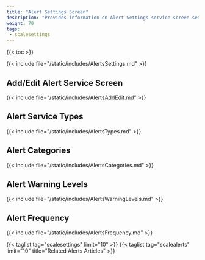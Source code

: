 ```yaml
---
title: "Alert Settings Screen"
description: "Provides information on Alert Settings service screen settings."
weight: 70
tags:
 - scalesettings
---
```


{{< toc >}}

{{< include file="/static/includes/AlertsSettings.md" >}}

## Add/Edit Alert Service Screen

{{< include file="/static/includes/AlertsAddEdit.md" >}}

## Alert Service Types

{{< include file="/static/includes/AlertsTypes.md" >}}

## Alert Categories

{{< include file="/static/includes/AlertsCategories.md" >}}
## Alert Warning Levels

{{< include file="/static/includes/AlertsWarningLevels.md" >}}

## Alert Frequency

{{< include file="/static/includes/AlertsFrequency.md" >}}

{{< taglist tag="scalesettings" limit="10" >}}
{{< taglist tag="scalealerts" limit="10" title="Related Alerts Articles" >}}

